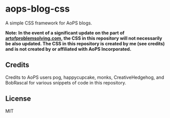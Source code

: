 # aops-blog-css
A simple CSS framework for AoPS blogs.

**Note: In the event of a significant update on the part of [artofproblemsolving.com](https://www.artofproblemsolving.com), the CSS in this repository will not necessarily be also updated. The CSS in this repository is created by me (see credits) and is not created by or affiliated with AoPS Incorporated.**

## Credits 
Credits to AoPS users pog, happycupcake, monks, CreativeHedgehog, and BobRascal for various snippets of code in this repository.

## License
MIT
